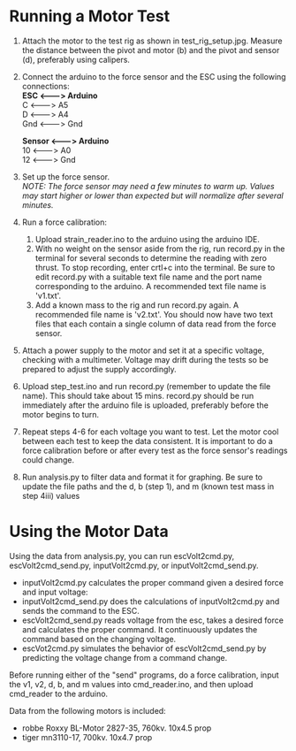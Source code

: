 # Running a Motor Test
1) Attach the motor to the test rig as shown in test_rig_setup.jpg. Measure the distance between the pivot and motor (b) and the pivot and sensor (d), preferably using calipers.

2) Connect the arduino to the force sensor and the ESC using the following connections:  
   **ESC <---> Arduino**  
   C <---> A5  
   D <---> A4  
   Gnd <---> Gnd 

   **Sensor <---> Arduino**  
   10 <---> A0  
   12 <---> Gnd  

3) Set up the force sensor.  
   _NOTE: The force sensor may need a few minutes to warm up. Values may start higher or lower than expected but will normalize after several minutes._

4) Run a force calibration:
    1. Upload strain_reader.ino to the arduino using the arduino IDE.
    2. With no weight on the sensor aside from the rig, run record.py in the terminal for several seconds to determine the reading with zero thrust. To stop recording, enter crtl+c into the terminal. Be sure to edit record.py with a suitable text file name and the port name corresponding to the arduino. A recommended text file name is '<motor><voltage>v1.txt'.
    3. Add a known mass to the rig and run record.py again. A recommended file name is '<motor><voltage>v2.txt'. You should now have two text files that each contain a single column of data read from the force sensor.

5) Attach a power supply to the motor and set it at a specific voltage, checking with a multimeter. Voltage may drift during the tests so be prepared to adjust the supply accordingly.

6) Upload step_test.ino and run record.py (remember to update the file name). This should take about 15 mins. record.py should be run immediately after the arduino file is uploaded, preferably before the motor begins to turn.

7) Repeat steps 4-6 for each voltage you want to test. Let the motor cool between each test to keep the data consistent. It is important to do a force calibration before or after every test as the force sensor's readings could change.

8) Run analysis.py to filter data and format it for graphing. Be sure to update the file paths and the d, b (step 1), and m (known test mass in step 4iii) values

# Using the Motor Data
Using the data from analysis.py, you can run escVolt2cmd.py, escVolt2cmd_send.py, inputVolt2cmd.py, or inputVolt2cmd_send.py. 
- inputVolt2cmd.py calculates the proper command given a desired force and input voltage:
- inputVolt2cmd_send.py does the calculations of inputVolt2cmd.py and sends the command to the ESC.
- escVolt2cmd_send.py reads voltage from the esc, takes a desired force and calculates the proper command. It continuously updates the command based on the changing voltage.
- escVot2cmd.py simulates the behavior of escVolt2cmd_send.py by predicting the voltage change from a command change.

Before running either of the "send" programs, do a force calibration, input the v1, v2, d, b, and m values into cmd_reader.ino, and then upload cmd_reader to the arduino. 

Data from the following motors is included:
- robbe Roxxy BL-Motor 2827-35, 760kv. 10x4.5 prop
- tiger mn3110-17, 700kv. 10x4.7 prop

